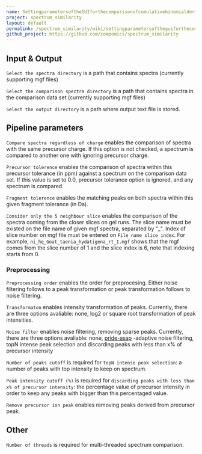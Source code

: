 ```yaml
---
name: SettingparametersoftheGUIforthecomparisonofcumulativebinomialderivedscoringfunction
project: spectrum_similarity
layout: default
permalink: /spectrum_similarity/wiki/settingparametersoftheguiforthecomparisonofcumulativebinomialderivedscoringfunction.html
github_project: https://github.com/compomics/spectrum_similarity
---
```


## Input & Output
`Select the spectra directory` is a path that contains spectra (currently supporting mgf files) 

`Select the comparison spectra directory` is a path that contains spectra in the comparison data set (currently supporting mgf files) 

`Select the output directory` is a path where output text file is stored. 

## Pipeline parameters
`Compare spectra regardless of charge` enables the comparison of spectra with the same precursor charge. If this option is not checked, a spectrum is compared to another one with ignoring precursor charge.

`Precursor tolerence` enables the comparison of spectra within this precursor tolerance (in ppm) against a spectrum on the comparison data set. If this value is set to 0.0, precursor tolerance option is ignored, and any spectrum is compared.

`Fragment tolerence` enables the matching peaks on both spectra within this given fragment tolerance (in Da).

`Consider only the 5 neighbour slice` enables the comparison of the spectra coming from the closer slices on gel runs. The slice name must be existed on the file name of given mgf spectra, separated by "_". Index of slice number on mgf file must be entered on `File name slice index`. For example, `ni_hq_Goat_taenia_hydatigena_rt_1.mgf` shows that the mgf comes from the slice number of 1 and the slice index is 6, note that indexing starts from 0. 


### Preprocessing 

`Preprocessing order` enables the order for preprocesing. Either noise filtering follows to a peak transformation or peak transformation follows to noise filtering.

`Transformaton` enables intensity transformation of peaks. Currently, there are three options avaliable: none, log2 or square root transformation of peak intensities.

`Noise filter` enables noise filtering, removing sparse peaks. Currently, there are three options avaliable: none, [pride-asap](/pride-asa-pipeline.html) -adaptive noise filtering, topN intense peak selection and discarding peaks with less than x% of precursor intensity

`Number of peaks cutoff` is required for `topN intense peak selection`: a number of peaks with top intensity to keep on spectrum.

`Peak intensity cutoff (%)` is required for `discarding peaks with less than x% of precursor intensity`: the percentage value of precursor intensity in order to keep any peaks with bigger than this percentaged value.

`Remove precursor ion peak` enables removing peaks derived from precursor peak.

## Other
`Number of threads` is required for multi-threaded spectrum comparison.
